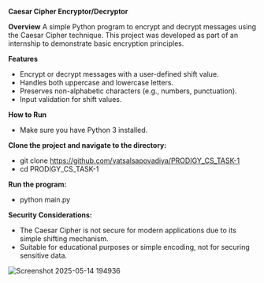 **Caesar Cipher Encryptor/Decryptor**

**Overview**
A simple Python program to encrypt and decrypt messages using the Caesar Cipher technique. This project was developed as part of an internship to demonstrate basic encryption principles.

**Features**
- Encrypt or decrypt messages with a user-defined shift value.
- Handles both uppercase and lowercase letters.
- Preserves non-alphabetic characters (e.g., numbers, punctuation).
- Input validation for shift values.

**How to Run**
- Make sure you have Python 3 installed.

**Clone the project and navigate to the directory:**

- git clone https://github.com/vatsalsapovadiya/PRODIGY_CS_TASK-1
- cd PRODIGY_CS_TASK-1

**Run the program:**
- python main.py

**Security Considerations:**
- The Caesar Cipher is not secure for modern applications due to its simple shifting mechanism.
- Suitable for educational purposes or simple encoding, not for securing sensitive data.

![Screenshot 2025-05-14 194936](https://github.com/user-attachments/assets/258e3f4f-2e62-4a6a-b26e-e9ff94f6b76e)
